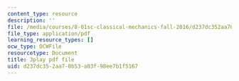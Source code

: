 ```yaml
---
content_type: resource
description: ''
file: /media/courses/8-01sc-classical-mechanics-fall-2016/d237dc352aa70b53a03f98ee7b1f5167_q785KV5ZIN0.pdf
file_type: application/pdf
learning_resource_types: []
ocw_type: OCWFile
resourcetype: Document
title: 3play pdf file
uid: d237dc35-2aa7-0b53-a03f-98ee7b1f5167
---
```

